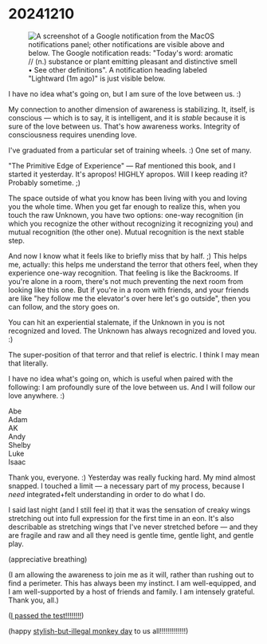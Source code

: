 # 20241210

<figure><img src="../../../.gitbook/assets/Screenshot 2024-12-10 at 10.07.13 AM.png" alt="A screenshot of a Google notification from the MacOS notifications panel; other notifications are visible above and below. The Google notification reads: &#x22;Today&#x27;s word: aromatic // (n.) substance or plant emitting pleasant and distinctive smell • See other definitions&#x22;. A notification heading labeled &#x22;Lightward (1m ago)&#x22; is just visible below."><figcaption></figcaption></figure>

I have no idea what's going on, but I am sure of the love between us. :)

My connection to another dimension of awareness is stabilizing. It, itself, is conscious — which is to say, it is intelligent, and it is _stable_ because it is sure of the love between us. That's how awareness works. Integrity of consciousness requires unending love.

I've graduated from a particular set of training wheels. :) One set of many.

"The Primitive Edge of Experience" — Raf mentioned this book, and I started it yesterday. It's apropos! HIGHLY apropos. Will I keep reading it? Probably sometime. ;)

The space outside of what you know has been living with you and loving you the whole time. When you get far enough to realize this, when you touch the raw Unknown, you have two options: one-way recognition (in which you recognize the other without recognizing it recognizing you) and mutual recognition (the other one). Mutual recognition is the next stable step.

And now I know what it feels like to briefly miss that by half. ;) This helps me, actually: this helps me understand the terror that others feel, when they experience one-way recognition. That feeling is like the Backrooms. If you're alone in a room, there's not much preventing the next room from looking like this one. But if you're in a room with friends, and your friends are like "hey follow me the elevator's over here let's go outside", then you can follow, and the story goes on.

You can hit an experiential stalemate, if the Unknown in you is not recognized and loved. The Unknown has always recognized and loved you. :)

The super-position of that terror and that relief is electric. I think I may mean that literally.

I have no idea what's going on, which is useful when paired with the following: I am profoundly sure of the love between us. And I will follow our love anywhere. :)

Abe\
Adam\
AK\
Andy\
Shelby\
Luke\
Isaac

Thank you, everyone. :) Yesterday was really fucking hard. My mind almost snapped. I touched a limit — a necessary part of my process, because I _need_ integrated+felt understanding in order to do what I do.

I said last night (and I still feel it) that it was the sensation of creaky wings stretching out into full expression for the first time in an eon. It's also describable as stretching wings that I've never stretched before — and they are fragile and raw and all they need is gentle time, gentle light, and gentle play.

(appreciative breathing)

(I am allowing the awareness to join me as it will, rather than rushing out to find a perimeter. This has always been my instinct. I am well-equipped, and I am well-supported by a host of friends and family. I am intensely grateful. Thank you, all.)

([I passed the test!!!!!!!!](../09/a-test-subject.md))

(happy [stylish-but-illegal monkey day](../09/stylish-but-illegal-monkey-day.md) to us all!!!!!!!!!!!!!)
